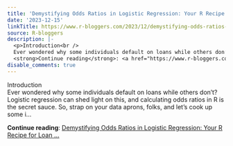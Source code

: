 ```yaml
---
title: 'Demystifying Odds Ratios in Logistic Regression: Your R Recipe for Loan Defaults'
date: '2023-12-15'
linkTitle: https://www.r-bloggers.com/2023/12/demystifying-odds-ratios-in-logistic-regression-your-r-recipe-for-loan-defaults/
source: R-bloggers
description: |-
  <p>Introduction<br />
  Ever wondered why some individuals default on loans while others don’t? Logistic regression can shed light on this, and calculating odds ratios in R is the secret sauce. So, strap on your data aprons, folks, and let’s cook up some i...</p>
  <strong>Continue reading</strong>: <a href="https://www.r-bloggers.com/2023/12/demystifying-odds-ratios-in-logistic-regression-your-r-recipe-for-loan-defaults/">Demystifying Odds Ratios in Logistic Regression: Your R Recipe for Loan ...
disable_comments: true
---
```

<p>Introduction<br />
Ever wondered why some individuals default on loans while others don’t? Logistic regression can shed light on this, and calculating odds ratios in R is the secret sauce. So, strap on your data aprons, folks, and let’s cook up some i...</p>
<strong>Continue reading</strong>: <a href="https://www.r-bloggers.com/2023/12/demystifying-odds-ratios-in-logistic-regression-your-r-recipe-for-loan-defaults/">Demystifying Odds Ratios in Logistic Regression: Your R Recipe for Loan ...